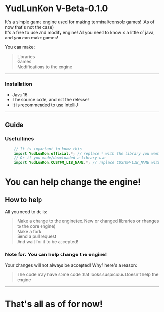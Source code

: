 # YudLunKon V-Beta-0.1.0
It's a simple game engine used for making terminal/console games! (As of now that's not the case)<br>
It's a free to use and modify engine! All you need to know is a little of java, and you can make games!<br>

You can make:
> Libraries<br>
> Games<br>
> Modifications to the engine
---
### Installation
* Java 16
* The source code, and not the release!
* It is recommended to use IntelliJ

---
## Guide
### Useful lines
```java
    // It is important to know this
    import YudLunKon.official.*; // replace * with the library you want use
    // Or if you made/downloaded a library use
    import YudLunKon.CUSTOM_LIB_NAME.*; // replace CUSTOM-LIB_NAME with the library package, and * with the library you want use in the lib pack
```
# You can help change the engine!
## How to help
All you need to do is:
> Make a change to the engine(ex. New or changed libraries or changes to the core engine)<br>
> Make a fork<br>
> Send a pull request<br>
> And wait for it to be accepted!
### Note for: You can help change the engine!
Your changes will not always be accepted!
Why? here's a reason:
> The code may have some code that looks suspicious
> Doesn't help the engine
---
# That's all as of for now!
